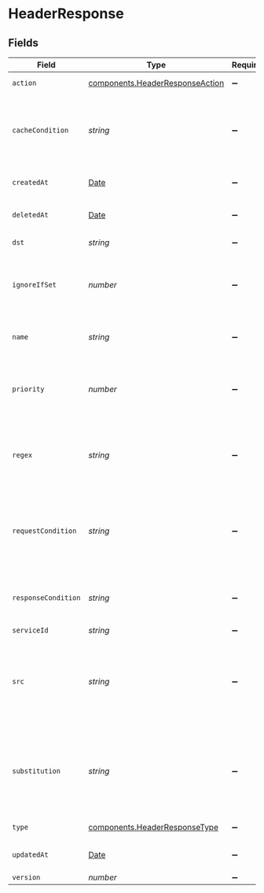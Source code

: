 # HeaderResponse


## Fields

| Field                                                                                                   | Type                                                                                                    | Required                                                                                                | Description                                                                                             | Example                                                                                                 |
| ------------------------------------------------------------------------------------------------------- | ------------------------------------------------------------------------------------------------------- | ------------------------------------------------------------------------------------------------------- | ------------------------------------------------------------------------------------------------------- | ------------------------------------------------------------------------------------------------------- |
| `action`                                                                                                | [components.HeaderResponseAction](../../models/shared/headerresponseaction.md)                          | :heavy_minus_sign:                                                                                      | Accepts a string value.                                                                                 |                                                                                                         |
| `cacheCondition`                                                                                        | *string*                                                                                                | :heavy_minus_sign:                                                                                      | Name of the cache condition controlling when this configuration applies.                                | null                                                                                                    |
| `createdAt`                                                                                             | [Date](https://developer.mozilla.org/en-US/docs/Web/JavaScript/Reference/Global_Objects/Date)           | :heavy_minus_sign:                                                                                      | Date and time in ISO 8601 format.                                                                       | 2020-04-09T18:14:30Z                                                                                    |
| `deletedAt`                                                                                             | [Date](https://developer.mozilla.org/en-US/docs/Web/JavaScript/Reference/Global_Objects/Date)           | :heavy_minus_sign:                                                                                      | Date and time in ISO 8601 format.                                                                       | 2020-04-09T18:14:30Z                                                                                    |
| `dst`                                                                                                   | *string*                                                                                                | :heavy_minus_sign:                                                                                      | Header to set.                                                                                          |                                                                                                         |
| `ignoreIfSet`                                                                                           | *number*                                                                                                | :heavy_minus_sign:                                                                                      | Don't add the header if it is added already. Only applies to 'set' action.                              |                                                                                                         |
| `name`                                                                                                  | *string*                                                                                                | :heavy_minus_sign:                                                                                      | A handle to refer to this Header object.                                                                | test-header                                                                                             |
| `priority`                                                                                              | *number*                                                                                                | :heavy_minus_sign:                                                                                      | Priority determines execution order. Lower numbers execute first.                                       |                                                                                                         |
| `regex`                                                                                                 | *string*                                                                                                | :heavy_minus_sign:                                                                                      | Regular expression to use. Only applies to `regex` and `regex_repeat` actions.                          |                                                                                                         |
| `requestCondition`                                                                                      | *string*                                                                                                | :heavy_minus_sign:                                                                                      | Condition which, if met, will select this configuration during a request. Optional.                     | null                                                                                                    |
| `responseCondition`                                                                                     | *string*                                                                                                | :heavy_minus_sign:                                                                                      | Optional name of a response condition to apply.                                                         | null                                                                                                    |
| `serviceId`                                                                                             | *string*                                                                                                | :heavy_minus_sign:                                                                                      | N/A                                                                                                     | SU1Z0isxPaozGVKXdv0eY                                                                                   |
| `src`                                                                                                   | *string*                                                                                                | :heavy_minus_sign:                                                                                      | Variable to be used as a source for the header content. Does not apply to `delete` action.              |                                                                                                         |
| `substitution`                                                                                          | *string*                                                                                                | :heavy_minus_sign:                                                                                      | Value to substitute in place of regular expression. Only applies to `regex` and `regex_repeat` actions. |                                                                                                         |
| `type`                                                                                                  | [components.HeaderResponseType](../../models/shared/headerresponsetype.md)                              | :heavy_minus_sign:                                                                                      | Accepts a string value.                                                                                 |                                                                                                         |
| `updatedAt`                                                                                             | [Date](https://developer.mozilla.org/en-US/docs/Web/JavaScript/Reference/Global_Objects/Date)           | :heavy_minus_sign:                                                                                      | Date and time in ISO 8601 format.                                                                       | 2020-04-09T18:14:30Z                                                                                    |
| `version`                                                                                               | *number*                                                                                                | :heavy_minus_sign:                                                                                      | N/A                                                                                                     | 1                                                                                                       |